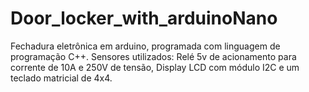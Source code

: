 # Door_locker_with_arduinoNano
Fechadura eletrônica em arduino, programada com linguagem de programação C++. Sensores utilizados: Relé 5v de acionamento para corrente de 10A e 250V de tensão, Display LCD com módulo I2C e um teclado matricial de 4x4.
